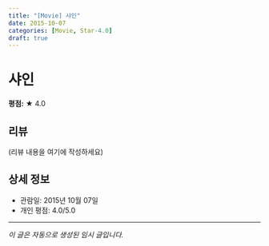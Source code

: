 ```yaml
---
title: "[Movie] 샤인"
date: 2015-10-07
categories: [Movie, Star-4.0]
draft: true
---
```


# 샤인

**평점:** ★ 4.0

## 리뷰

(리뷰 내용을 여기에 작성하세요)

## 상세 정보

- 관람일: 2015년 10월 07일
- 개인 평점: 4.0/5.0

---

*이 글은 자동으로 생성된 임시 글입니다.*
